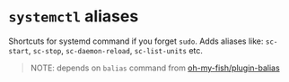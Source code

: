 `systemctl` aliases
===

Shortcuts for systemd command if you forget `sudo`.
Adds aliases like: `sc-start`, `sc-stop`, `sc-daemon-reload`, `sc-list-units` etc.

> NOTE: depends on `balias` command from [oh-my-fish/plugin-balias](https://github.com/oh-my-fish/plugin-balias)
